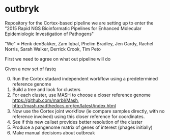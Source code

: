 # outbryk

Repository for the Cortex-based pipeline we are setting up to enter
the "2015 Rapid NGS Bioinformatic Pipelines for Enhanced Molecular Epidemiologic Investigation of Pathogens"

"We" = Henk denBakker, Zam Iqbal, Phelim Bradley, Jen Gardy, Rachel Norris, Sarah Walker,
      Derrick Crook, Tim Peto
      
First we need to agree on what out pipeline will do

Given a new set of fastq

0. Run the Cortex stadard independent workflow using a predetermined reference genome
1. Build a tree and look for clusters
2. For each cluster, use MASH to choose a closer reference genome https://github.com/marbl/Mash, http://mash.readthedocs.org/en/latest/index.html
3. Now use the Cortex joint workflow (ie compare samples directly, with no reference involved) using this closer reference for coordinates.
4. See if this new callset provides better resolution of the cluster
5. Produce a pangenome matrix of genes of interest (phages initially)
6. Make manual decisions about outbreak
      
      
